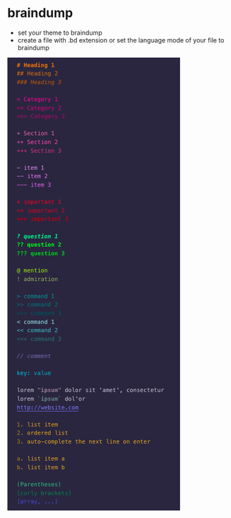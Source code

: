 # braindump
- set your theme to braindump
- create a file with .bd extension or set the language mode of your file to braindump

![features](images/all.png)




